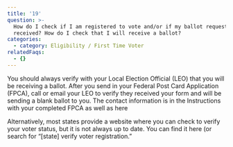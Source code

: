 ```yaml
---
title: '19'
question: >-
  How do I check if I am registered to vote and/or if my ballot request was
  received? How do I check that I will receive a ballot?
categories:
  - category: Eligibility / First Time Voter
relatedFaqs:
  - {}
---
```

You should always verify with your Local Election Official (LEO) that you will be receiving a ballot. After you send in your Federal Post Card Application (FPCA), call or email your LEO to verify they received your form and will be sending a blank ballot to you. The contact information is in the Instructions with your completed FPCA as well as here 

Alternatively, most states provide a website where you can check to verify your voter status, but it is not always up to date. You can find it here (or search for “[state] verify voter registration.”
